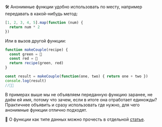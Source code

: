 🛠 Анонимные функции удобно использовать по месту, например передавать в какой-нибудь метод:

```js
[1, 2, 3, 4, 5].map(function (num) {
  return num * 2
})
```

Или в вызов другой функции:

```js
function makeCouple(recipe) {
  const green = 🍏
  const red = 🍎
  return recipe(green, red)
}

const result = makeCouple(function(one, two) { return one + two })
console.log(result)
//🍏🍎
```

В примерах выше мы не объявляем переданную функцию заранее, не даём ей имя, потому что зачем, если в итоге она отработает единожды? Практичнее объявить и сразу использовать где нужно, для чего анонимные функции отлично подходят.

<aside>

📃 О функции как типе данных можно прочесть в отдельной [статье](/js/function-as-datatype/).

</aside>
